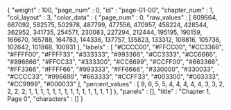 {
  "weight" : 100,
  "page_num" : 0,
  "id" : "page-01-00",
  "chapter_num" : 1,
  "col_layout" : 3,
  "color_data" : {
    "page_num" : 0,
    "raw_values" : [
      809664,
      667092,
      582575,
      502978,
      487799,
      477556,
      470957,
      458224,
      428544,
      362952,
      341735,
      254571,
      230083,
      227294,
      212444,
      195195,
      190159,
      166670,
      165788,
      164783,
      144336,
      137757,
      135823,
      133312,
      108816,
      105736,
      102642,
      101868,
      100931
    ],
    "labels" : [
      "#CCCC00",
      "#FFCC00",
      "#CC3366",
      "#FFFF00",
      "#FFFF33",
      "#333333",
      "#993366",
      "#CC3333",
      "#CC6666",
      "#996666",
      "#FFCC33",
      "#333300",
      "#CC6699",
      "#CCFF00",
      "#663366",
      "#FF3366",
      "#FFFF66",
      "#993333",
      "#FF6666",
      "#330000",
      "#330033",
      "#CCCC33",
      "#996699",
      "#663333",
      "#CCFF33",
      "#003300",
      "#003333",
      "#CC9999",
      "#000033"
    ],
    "percent_values" : [
      8,
      6,
      5,
      5,
      4,
      4,
      4,
      4,
      4,
      3,
      3,
      2,
      2,
      2,
      2,
      1,
      1,
      1,
      1,
      1,
      1,
      1,
      1,
      1,
      1,
      1,
      1,
      1,
      1
    ]
  },
  "panels" : [],
  "title" : "Chapter 1, Page 0",
  "characters" : []
}
